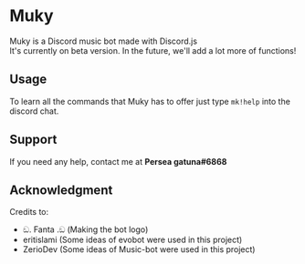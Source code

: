 # Muky
Muky is a Discord music bot made with Discord.js  
It's currently on beta version. In the future, we'll add a lot more of functions!

## Usage
To learn all the commands that Muky has to offer just type `mk!help` into the discord chat.

## Support
If you need any help, contact me at **Persea gatuna#6868**

## Acknowledgment
Credits to:
- ඞ. Fanta .ඞ (Making the bot logo)
- eritislami (Some ideas of evobot were used in this project)
- ZerioDev (Some ideas of Music-bot were used in this project)
